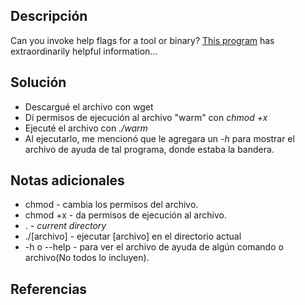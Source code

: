 ## Descripción
Can you invoke help flags for a tool or binary? [This program](https://mercury.picoctf.net/static/b28b6021d6040b086c2226ebeb913bc2/warm) has extraordinarily helpful information...
## Solución
- Descargué el archivo con wget
- Di permisos de ejecución al archivo "warm" con *chmod +x*
- Ejecuté el archivo con *./warm*
- Al ejecutarlo, me mencionó que le agregara un *-h* para mostrar el archivo de ayuda de tal programa, donde estaba la bandera.
## Notas adicionales
- chmod - cambia los permisos del archivo.
- chmod +x - da permisos de ejecución al archivo.
- . - *current directory* 
- ./[archivo] - ejecutar [archivo] en el directorio actual
- -h o --help - para ver el archivo de ayuda de algún comando o archivo(No todos lo incluyen).
## Referencias
